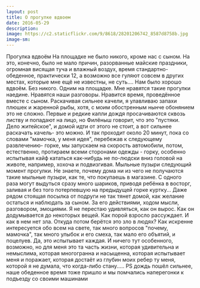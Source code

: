 ```yaml
---
layout: post
title: О прогулке вдвоем
date: 2016-05-29
description: 
image: https://c2.staticflickr.com/9/8618/28201206742_8587d8758b.jpg
image-sm: 
---
```

<p>Прогулка вдвоём 
На площадке не было никого, кроме нас с сыном. На это, конечно, было не мало причин, разорванные майские праздники, огромная висящая туча и влажный воздух, время стандартно-обеденное, практически 12, а возможно все гуляют совсем в других местах, которые мне ещё не известны, не суть.... Нам было хорошо вдвоём. Без никого. Одним на площадке. 
Мне нравятся такие прогулки наедине. Нравятся наши разговоры. Нравится время, проведённое вместе с сыном. Раскачивая сильнее качели, я улавливаю запахи плюшек и жаренной рыбы, хотя, с моим обостренным нынче обонянием это не сложно. Первые и редкие капли дождя просачиваются сквозь листву и попадают на лицо, но Филёныш говорит, что это "пустяки. Дело житейское", и домой идти от этого не стоит, а вот сильнее раскачать качель- это можно. И так проходит около 20 минут, пока со словами "мамочка, у меня идея", перебежав к следующему развлечению- горке, мы запускаем на скорость автомобили, потом, естественно, протираем всеми сторонами одежды - горку, особенно испытывая кайф кататься как-нибудь не по-людски вниз головой на животе, например, хохоча и подвизгивая. 
Мыльные пузыри следующий момент прогулки. Не знаете, почему дома ни из чего не получаются такие мыльные пузыри, как те, что покупаешь в магазине. С одного раза могут выдуться сразу много шариков, приводя ребёнка в восторг, заливая и без того потерпевшую на предыдущей горке куртку...
Даже рядом стоящая посылка от подруги не так тянет домой, как желание остаться и наблюдать за сыном. За его действиями, ходом мысли, разговором, эмоциями. Я не перестаю удивляться, как он вырос. Как он додумывается до некоторых вещей. Как порой взросло рассуждает. И как в нем нет зла. Откуда потом берётся это зло в людях? Как искренне интересуется обо всем на свете, так много вопросов "почему, мамочка", так много улыбок и его смеха, так мало его объятий, и поцелуев. 
Да, это испытывает каждая. И ничего тут особенного, возможно, но для меня это та часть жизни, которая удивительна и немыслима, которая многогранна и насыщенна, которая испытывает меня и поражает, которая достаёт из глубин моих ребер ту меня, которой я не думала, что когда-либо стану.....
PS дождь пошёл сильнее, наше обеденное время тоже пришло и мы помчались наперегонки к подъезду со своими машинами</p>
